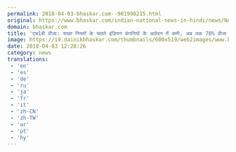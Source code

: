 ```yaml
---
permalink: 2018-04-03-bhaskar.com--901998215.html
original: https://www.bhaskar.com/indian-national-news-in-hindi/news/NAT-NAN-HDLN-report-says-indian-companies-reduced-h1b-visa-filing-5843859-PHO.html
domain: bhaskar.com
title: 'एच1बी वीजा: सख्त नियमों के चलते इंडियन कंपनियों के आवेदन में कमी, अब तक 70% वीजा भारतीयों को'
image: https://i9.dainikbhaskar.com/thumbnails/600x519/web2images/www.bhaskar.com/2018/04/03/visa_1_1522753797.jpg
date: 2018-04-03 12:28:26
category: news
translations: 
 - 'en'
 - 'es'
 - 'de'
 - 'ru'
 - 'ja'
 - 'fr'
 - 'it'
 - 'zh-CN'
 - 'zh-TW'
 - 'ar'
 - 'pt'
 - 'hy'
---
```


